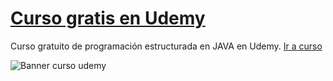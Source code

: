 # [Curso gratis en Udemy](https://www.udemy.com/programacion-estructurada-java/learn/v4/overview "Curso")


Curso gratuito de programación estructurada en JAVA en Udemy. [Ir a curso][1]


![Banner curso udemy](https://udemy-images.udemy.com/course/750x422/1913070_34f9.jpg)


[1]: https://www.udemy.com/programacion-estructurada-java/learn/v4/overview